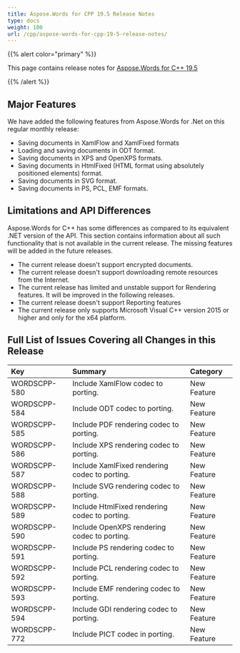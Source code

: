 ```yaml
---
title: Aspose.Words for CPP 19.5 Release Notes
type: docs
weight: 100
url: /cpp/aspose-words-for-cpp-19-5-release-notes/
---
```


{{% alert color="primary" %}} 

This page contains release notes for [Aspose.Words for C++ 19.5](https://www.nuget.org/packages/Aspose.Words.CPP/19.5)

{{% /alert %}} 

## **Major Features**

We have added the following features from Aspose.Words for .Net on this regular monthly release:

- Saving documents in XamlFlow and XamlFixed formats
- Loading and saving documents in ODT format.
- Saving documents in XPS and OpenXPS formats.
- Saving documents in HtmlFixed (HTML format using absolutely positioned elements) format.
- Saving documents in SVG format.
- Saving documents in PS, PCL, EMF formats.

## **Limitations and API Differences**

Aspose.Words for C++ has some differences as compared to its equivalent .NET version of the API. This section contains information about all such functionality that is not available in the current release.
The missing features will be added in the future releases.

- The current release doesn't support encrypted documents.
- The current release doesn't support downloading remote resources from the Internet.
- The current release has limited and unstable support for Rendering features. It will be improved in the following releases.
- The current release doesn't support Reporting features
- The current release only supports Microsoft Visual C++ version 2015 or higher and only for the x64 platform.

## **Full List of Issues Covering all Changes in this Release**

|**Key**|**Summary**|**Category**|
| :- | :- | :- |
|WORDSCPP-580|Include XamlFlow codec to porting.|New Feature|
|WORDSCPP-584|Include ODT codec to porting.|New Feature|
|WORDSCPP-585|Include PDF rendering codec to porting.|New Feature|
|WORDSCPP-586|Include XPS rendering codec to porting.|New Feature|
|WORDSCPP-587|Include XamlFixed rendering codec to porting.|New Feature|
|WORDSCPP-588|Include SVG rendering codec to porting.|New Feature|
|WORDSCPP-589|Include HtmlFixed rendering codec to porting.|New Feature|
|WORDSCPP-590|Include OpenXPS rendering codec to porting.|New Feature|
|WORDSCPP-591|Include PS rendering codec to porting.|New Feature|
|WORDSCPP-592|Include PCL rendering codec to porting.|New Feature|
|WORDSCPP-593|Include EMF rendering codec to porting.|New Feature|
|WORDSCPP-594|Include GDI rendering codec to porting.|New Feature|
|WORDSCPP-772|Include PICT codec in porting.|New Feature|

